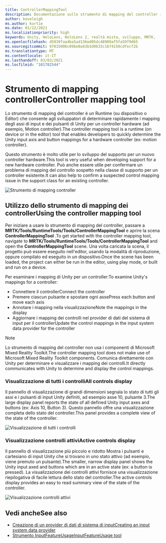 ```yaml
---
title: ControllerMappingTool
description: Documentazione sullo strumento di mapping del controller in MRTK
author: keveleigh
ms.author: kurtie
ms.date: 01/12/2021
ms.localizationpriority: high
keywords: Unity, HoloLens, HoloLens 2, realtà mista, sviluppo, MRTK,
ms.openlocfilehash: d5939faa4ba5ad136ed05dc48909af5fa59f9d65
ms.sourcegitcommit: 97815006c09be0a43b3d9b33c1674150cdfecf2b
ms.translationtype: MT
ms.contentlocale: it-IT
ms.lasthandoff: 03/03/2021
ms.locfileid: "101782544"
---
```

# <a name="controller-mapping-tool"></a><span data-ttu-id="ef565-104">Strumento di mapping controller</span><span class="sxs-lookup"><span data-stu-id="ef565-104">Controller mapping tool</span></span>

<span data-ttu-id="ef565-105">Lo strumento di mapping del controller è un Runtime (su dispositivo o Editor) che consente agli sviluppatori di determinare rapidamente i mapping degli assi di input e dei pulsanti di Unity per un controller hardware (ad esempio, Motion controller).</span><span class="sxs-lookup"><span data-stu-id="ef565-105">The controller mapping tool is a runtime (on device or in the editor) tool that enables developers to quickly determine the Unity input axis and button mappings for a hardware controller (ex: motion controller).</span></span>

<span data-ttu-id="ef565-106">Questo strumento è molto utile per lo sviluppo del supporto per un nuovo controller hardware.</span><span class="sxs-lookup"><span data-stu-id="ef565-106">This tool is very useful when developing support for a new hardware controller.</span></span> <span data-ttu-id="ef565-107">Può anche essere utile per confermare un problema di mapping del controllo sospetto nella classe di supporto per un controller esistente.</span><span class="sxs-lookup"><span data-stu-id="ef565-107">It can also help to confirm a suspected control mapping issue in the support class for an existing controller.</span></span>

![Strumento di mapping controller](../images/controller-mapping-tool/ControllerMappingTool.png)

## <a name="using-the-controller-mapping-tool"></a><span data-ttu-id="ef565-109">Utilizzo dello strumento di mapping dei controller</span><span class="sxs-lookup"><span data-stu-id="ef565-109">Using the controller mapping tool</span></span>

<span data-ttu-id="ef565-110">Per iniziare a usare lo strumento di mapping del controller, passare a **MRTK/Tools/RuntimeTools/Tools/ControllerMappingTool** e aprire la scena **ControllerMappingTool** .</span><span class="sxs-lookup"><span data-stu-id="ef565-110">To get started with the controller mapping tool, navigate to **MRTK/Tools/RuntimeTools/Tools/ControllerMappingTool** and open the **ControllerMappingTool** scene.</span></span> <span data-ttu-id="ef565-111">Una volta caricata la scena, il progetto può essere eseguito nell'editor, usando la modalità di riproduzione, oppure compilato ed eseguito in un dispositivo.</span><span class="sxs-lookup"><span data-stu-id="ef565-111">Once the scene has been loaded, the project can either be run in the editor, using play mode, or built and run on a device.</span></span>

<span data-ttu-id="ef565-112">Per esaminare i mapping di Unity per un controller:</span><span class="sxs-lookup"><span data-stu-id="ef565-112">To examine Unity's mappings for a controller:</span></span>

- <span data-ttu-id="ef565-113">Connettere il controller</span><span class="sxs-lookup"><span data-stu-id="ef565-113">Connect the controller</span></span>
- <span data-ttu-id="ef565-114">Premere ciascun pulsante e spostare ogni asse</span><span class="sxs-lookup"><span data-stu-id="ef565-114">Press each button and move each axis</span></span>
- <span data-ttu-id="ef565-115">Annotare i mapping nella visualizzazione</span><span class="sxs-lookup"><span data-stu-id="ef565-115">Note the mappings in the display</span></span>
- <span data-ttu-id="ef565-116">Aggiornare i mapping dei controlli nel provider di dati del sistema di input per il controller</span><span class="sxs-lookup"><span data-stu-id="ef565-116">Update the control mappings in the input system data provider for the controller</span></span>

> [!NOTE]
> <span data-ttu-id="ef565-117">Lo strumento di mapping del controller non usa i componenti di Microsoft Mixed Reality Toolkit.</span><span class="sxs-lookup"><span data-stu-id="ef565-117">The controller mapping tool does not make use of Microsoft Mixed Reality Toolkit components.</span></span> <span data-ttu-id="ef565-118">Comunica direttamente con Unity per determinare e visualizzare i mapping dei controlli.</span><span class="sxs-lookup"><span data-stu-id="ef565-118">It directly communicates with Unity to determine and display the control mappings.</span></span>

### <a name="all-controls-display"></a><span data-ttu-id="ef565-119">Visualizzazione di tutti i controlli</span><span class="sxs-lookup"><span data-stu-id="ef565-119">All controls display</span></span>

<span data-ttu-id="ef565-120">Il pannello di visualizzazione di grandi dimensioni segnala lo stato di tutti gli assi e i pulsanti di input Unity definiti, ad esempio asse 10, pulsante 3.</span><span class="sxs-lookup"><span data-stu-id="ef565-120">The large display panel reports the state of all defined Unity input axes and buttons (ex: Axis 10, Button 3).</span></span> <span data-ttu-id="ef565-121">Questo pannello offre una visualizzazione completa dello stato del controller.</span><span class="sxs-lookup"><span data-stu-id="ef565-121">This panel provides a complete view of the state of the controller.</span></span>

![Visualizzazione di tutti i controlli](../images/controller-mapping-tool/AllControls.png)

### <a name="active-controls-display"></a><span data-ttu-id="ef565-123">Visualizzazione controlli attivi</span><span class="sxs-lookup"><span data-stu-id="ef565-123">Active controls display</span></span>

<span data-ttu-id="ef565-124">Il pannello di visualizzazione più piccolo e ridotto Mostra i pulsanti e cartesiano di input Unity che si trovano in uno stato attivo (ad esempio, viene premuto un pulsante).</span><span class="sxs-lookup"><span data-stu-id="ef565-124">The smaller, narrow display panel shows the Unity input axed and buttons which are in an active state (ex: a button is pressed).</span></span> <span data-ttu-id="ef565-125">La visualizzazione dei controlli attivi fornisce una visualizzazione riepilogativa di facile lettura dello stato del controller.</span><span class="sxs-lookup"><span data-stu-id="ef565-125">The active controls display provides an easy to read summary view of the state of the controller.</span></span>

![Visualizzazione controlli attivi](../images/controller-mapping-tool/ActiveControls.png)

## <a name="see-also"></a><span data-ttu-id="ef565-127">Vedi anche</span><span class="sxs-lookup"><span data-stu-id="ef565-127">See also</span></span>

- [<span data-ttu-id="ef565-128">Creazione di un provider di dati di sistema di input</span><span class="sxs-lookup"><span data-stu-id="ef565-128">Creating an input system data provider</span></span>](../input/create-data-provider.md)
- [<span data-ttu-id="ef565-129">Strumento InputFeatureUsage</span><span class="sxs-lookup"><span data-stu-id="ef565-129">InputFeatureUsage tool</span></span>](input-feature-usage-tool.md)
